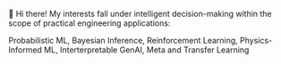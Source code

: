  👋 Hi there! My interests fall under intelligent decision-making within the scope of practical engineering applications:

Probabilistic ML, Bayesian Inference, Reinforcement Learning, Physics-Informed ML, Interterpretable GenAI, Meta and Transfer Learning


